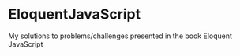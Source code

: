 # EloquentJavaScript
My solutions to problems/challenges presented in the book Eloquent JavaScript 
